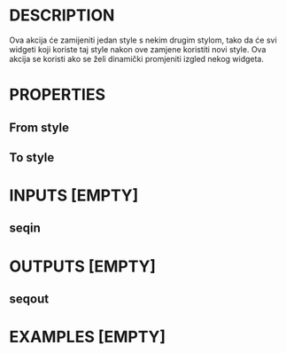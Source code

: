 # DESCRIPTION

Ova akcija će zamijeniti jedan style s nekim drugim stylom, tako da će svi widgeti koji koriste taj style nakon ove zamjene koristiti novi style. Ova akcija se koristi ako se želi dinamički promjeniti izgled nekog widgeta.

# PROPERTIES

## From style

## To style

# INPUTS [EMPTY]

## seqin

# OUTPUTS [EMPTY]

## seqout

# EXAMPLES [EMPTY]

